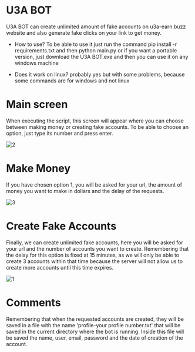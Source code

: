 # U3A BOT
U3A BOT can create unlimited amount of fake accounts on u3a-earn.buzz website and also generate fake clicks on your link to get money.

* How to use? 
To be able to use it just run the command pip install -r requirements.txt and then python main.py or if you want a portable version, just download the U3A BOT.exe and then you can use it on any windows machine

* Does it work on linux?
probably yes but with some problems, because some commands are for windows and not linux

# Main screen
When executing the script, this screen will appear where you can choose between making money or creating fake accounts. To be able to choose an option, just type its number and press enter.

![2](https://user-images.githubusercontent.com/77591040/177911527-265bbd9e-4c2c-41ef-b1bf-18b59a108ff4.PNG)

# Make Money
If you have chosen option 1, you will be asked for your url, the amount of money you want to make in dollars and the delay of the requests.

![3](https://user-images.githubusercontent.com/77591040/177911528-ace89ff4-e210-4cb8-b5d2-6c27870013fe.PNG)

# Create Fake Accounts
Finally, we can create unlimited fake accounts, here you will be asked for your url and the number of accounts you want to create. Remembering that the delay for this option is fixed at 15 minutes, as we will only be able to create 3 accounts within that time because the server will not allow us to create more accounts until this time expires.

![1](https://user-images.githubusercontent.com/77591040/177911714-f82e9cde-418a-433b-ae73-ed06337ae2b6.PNG)

# Comments
Remembering that when the requested accounts are created, they will be saved in a file with the name 'profile-your profile number.txt' that will be saved in the current directory where the bot is running. Inside this file will be saved the name, user, email, password and the date of creation of the account.
